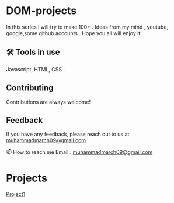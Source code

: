 # DOM-projects

In this series i will try to make 100+ . Ideas from my mind , youtube, google,some github accounts . Hope you all will enjoy it!.
## 🛠 Tools in use

Javascript, HTML, CSS .

## Contributing

Contributions are always welcome!

## Feedback

If you have any feedback, please reach out to us at muhammadmarch09@gmail.com


📫 How to reach me Email : muhammadmarch09@gmail.com

# Projects
[Project1](https://github.com/Muhammad-hdu-cpu/DOM-projects/tree/1d5af1199f32b76bba2974f30bb430e19b88aa1b/source/project1)